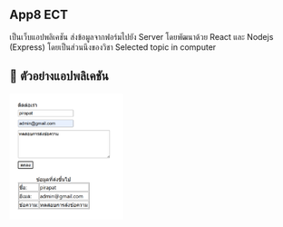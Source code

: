 ## App8 ECT
เป็นเว็บแอปพลิเคชัน ส่งข้อมูลจากฟอร์มไปยัง Server โดยพัฒนาด้วย React และ Nodejs (Express) โดยเป็นส่วนนึงของวิชา Selected topic in computer

## 🎥 ตัวอย่างแอปพลิเคชัน
<img src="https://github.com/peerapattop/app8-ect/raw/main/local/public/website-example.png" width="200" />
